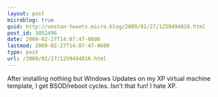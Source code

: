 ```yaml
---
layout: post
microblog: true
guid: http://vmstan-tweets.micro.blog/2009/02/27/1259494016.html
post_id: 3052496
date: 2009-02-27T14:07:47-0600
lastmod: 2009-02-27T14:07:47-0600
type: post
url: /2009/02/27/1259494016.html
---
```

After installing nothing but Windows Updates on my XP virtual machine template, I get BSOD/reboot cycles. Isn't that fun! I hate XP.
